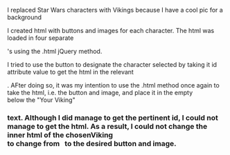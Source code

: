 I replaced Star Wars characters with Vikings because I have a cool pic for a background

I created html with buttons and images for each character.  The html was loaded in four separate <div>'s using the .html jQuery method.

I tried to use the button to designate the character selected by taking it id attribute value to get the html in the relevant <div>.  AFter doing so, it was my intention to use the .html method once again to take the html, i.e. the button and image, and place it in the empty <div> below the "Your Viking" <h3> text.  Although I did manage to get the pertinent id, I could not manage to get the html.  As a result, I could not change the inner html of the chosenViking <div> to change from &nbsp; to the desired button and image.
